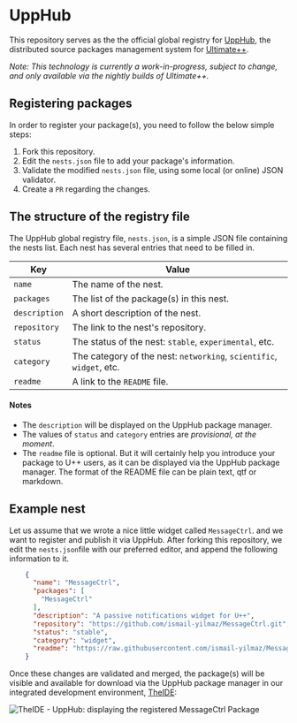 
# UppHub

This repository serves as the the official global registry for [UppHub](https://www.ultimatepp.org/app$ide$UppHub_en-us.html), the distributed source packages management system for [Ultimate++](https://www.ultimatepp.org/index.html).

*Note: This technology is currently a work-in-progress, subject to change, and only available via the nightly builds of Ultimate++.*

## Registering packages

In order to register your package(s), you need to follow the below simple steps:

1. Fork this repository.
2. Edit the `nests.json` file to add your package's information.
3. Validate the modified `nests.json` file, using some local (or online) JSON validator.
4. Create a `PR` regarding the changes.

## The structure of the registry file

The UppHub global registry file, `nests.json`, is a  simple JSON file containing the nests list. Each nest has several entries that need to be filled in.

| Key           | Value                                                               |
|---            | --                                                                  |
| `name`        | The name of the nest.                                               |
| `packages`    | The list of the package(s) in this nest.                            | 
| `description` | A short description of the nest.                                    |
| `repository`  | The link to the nest's repository.                                  |
| `status`      | The status of the nest: `stable`, `experimental`, etc.              |
| `category`    | The category of the nest: `networking`, `scientific`, `widget`, etc.|
| `readme`      | A link to the `README` file.                                        |

#### Notes

- The `description` will be displayed on the UppHub package manager.
- The values of `status` and `category` entries are *provisional, at the moment*.
- The `readme`  file is optional. But it will certainly help you introduce your package to U++ users, as it can be displayed via the UppHub package manager. The format of the README file can be plain text, qtf or markdown.

## Example nest

Let us assume that we wrote a nice little widget called `MessageCtrl`. and we want to register and publish it via UppHub. After forking this repository, we edit the `nests.json`file with our preferred editor, and append the following information to it.

```json
    {
      "name": "MessageCtrl",
      "packages": [
        "MessageCtrl"
      ],
      "description": "A passive notifications widget for U++",
      "repository": "https://github.com/ismail-yilmaz/MessageCtrl.git",
      "status": "stable",
      "category": "widget",
      "readme": "https://raw.githubusercontent.com/ismail-yilmaz/MessageCtrl/main/README.md"
    }
```
Once these changes are validated and merged, the package(s) will be visible and available for download via the UppHub package manager in our integrated development environment, [TheIDE](https://www.ultimatepp.org/app$ide$GettingStarted_en-us.html):

![TheIDE - UppHub: displaying the registered MessageCtrl Package](Doc/Pictures/UppHub.png)
